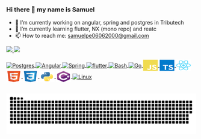 ### Hi there 👋 my name is Samuel <source media="(prefers-color-scheme: light)" srcset="https://media1.giphy.com/media/du3J3cXyzhj75IOgvA/giphy.gif?cid=ecf05e4780557fe6fe09949ffab8ac5418563a3e11578fa2&rid=giphy.gif" width="48" height="48">
<source media="(prefers-color-scheme: dark)" srcset="https://media.giphy.com/media/CwTvSiWflgCGKgz5eb/giphy.gif"  width="48" height="48">

- 🔭 I’m currently working on angular, spring and postgres in Tributech
- 🌱 I’m currently learning flutter, NX (mono repo) and reatc
- 📫 How to reach me: samuelpe06062000@gmail.com

<div > 
  <a href="https://github.com/PuraFome">
  
  <picture>
     <source media="(prefers-color-scheme: dark)" srcset="https://github-readme-stats.vercel.app/api?username=PuraFome&show_icons=true&theme=radical">
     <source media="(prefers-color-scheme: light)" srcset="https://github-readme-stats.vercel.app/api?username=PuraFome&show_icons=true">
    <img heigth="180em" src="https://github-readme-stats.vercel.app/api?username=PuraFome&show_icons=true&theme=radical">
  </picture>

  <picture>
   <source media="(prefers-color-scheme: dark)" srcset="https://github-readme-stats.vercel.app/api/top-langs/?username=PuraFome&theme=radical&layout=compact">
   <source media="(prefers-color-scheme: light)" srcset="https://github-readme-stats.vercel.app/api/top-langs/?username=PuraFome&layout=compact">
    <img heigth="100%" src="https://github-readme-stats.vercel.app/api/top-langs/?username=PuraFome&theme=radical&layout=compact">
  </picture>
</div>

<div style="display: inline_block"><br>
  <img align="center" alt="Postgres" height="30" width="40" src="https://cdn.jsdelivr.net/gh/devicons/devicon/icons/postgresql/postgresql-original-wordmark.svg">
  <img align="center" alt="Angular" height="30" width="40" src="https://cdn.jsdelivr.net/gh/devicons/devicon/icons/angularjs/angularjs-original.svg">
  <img align="center" alt="Spring" height="30" width="40" src="https://cdn.jsdelivr.net/gh/devicons/devicon/icons/spring/spring-original.svg">
  <img align="center" alt="flutter" height="30" width="40" src="https://cdn.jsdelivr.net/gh/devicons/devicon/icons/flutter/flutter-original.svg">
  <img align="center" alt="Bash" height="30" width="40" src="https://cdn.jsdelivr.net/gh/devicons/devicon/icons/bash/bash-original.svg">
  <img align="center" alt="Go" height="30" width="40" src="https://cdn.jsdelivr.net/gh/devicons/devicon/icons/go/go-original-wordmark.svg">
  <img align="center" alt="Js" height="30" width="40" src="https://raw.githubusercontent.com/devicons/devicon/master/icons/javascript/javascript-plain.svg">
  <img align="center" alt="Ts" height="30" width="40" src="https://raw.githubusercontent.com/devicons/devicon/master/icons/typescript/typescript-plain.svg">
  <img align="center" alt="React" height="30" width="40" src="https://raw.githubusercontent.com/devicons/devicon/master/icons/react/react-original.svg">
  <img align="center" alt="HTML" height="30" width="40" src="https://raw.githubusercontent.com/devicons/devicon/master/icons/html5/html5-original.svg">
  <img align="center" alt="CSS" height="30" width="40" src="https://raw.githubusercontent.com/devicons/devicon/master/icons/css3/css3-original.svg">
  <img align="center" alt="Python" height="30" width="40" src="https://raw.githubusercontent.com/devicons/devicon/master/icons/python/python-original.svg">
  <img align="center" alt="Csharp" height="30" width="40" src="https://raw.githubusercontent.com/devicons/devicon/master/icons/csharp/csharp-original.svg">
  <img align="center" alt="Linux" height="30" width="40" src="https://cdn.jsdelivr.net/gh/devicons/devicon/icons/linux/linux-original.svg">

##

<picture>
  <source media="(prefers-color-scheme: dark)" srcset="https://raw.githubusercontent.com/PuraFome/PuraFome/output/github-snake-dark.svg" />
  <source media="(prefers-color-scheme: light)" srcset="https://raw.githubusercontent.com/PuraFome/PuraFome/output/github-snake.svg" />
  <img alt="github-snake" src="https://raw.githubusercontent.com/PuraFome/PuraFome/output/github-snake.svg" />
</picture>
